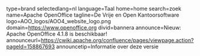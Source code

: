 type=brand
selectedlang=nl
language=Taal
home=home
search=zoek
name=Apache OpenOffice
tagline=De Vrije en Open Kantoorsoftware
logo=AOO_logos/AOO4_website_logo.png
domain=https://www.openoffice.org
divid=bannera
announce=Nieuw: Apache OpenOffice 4.1.8 is beschikbaar!
announceurl=https://cwiki.apache.org/confluence/pages/viewpage.action?pageId=158867693
announcetip=Informatie over deze versie
~~~~~~
